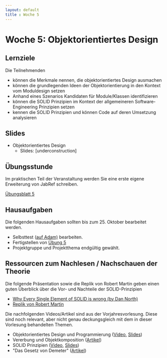 ```yaml
---
layout: default
title : Woche 5
---
```


# Woche 5: Objektorientiertes Design

## Lernziele

Die Teilnehmenden

- können die Merkmale nennen, die objektorientiertes Design ausmachen
- können die grundlegenden Ideen der Objektorientierung in den Kontext vom Moduldesign setzen
- Anhand eines Szenarios Kandidaten für Module/Klassen identifizieren
- können die SOLID Prinzipien im Kontext der allgemeineren Software-Engineering Prinzipien setzen
- kennen die SOLID Prinzipien und können Code auf deren Umsetzung analysieren

## Slides

* Objektorientiertes Design
    * Slides: [underconstruction]

## Übungsstunde

Im praktischen Teil der Veranstaltung werden Sie eine erste eigene Erweiterung von JabRef schreiben. 

[Übungsblatt 5](../exercises/jabref-extension)


## Hausaufgaben

Die folgenden Hausaufgaben sollten bis zum 25. Oktober bearbeitet werden. 

- Selbsttest ([auf Adam)](https://adam.unibas.ch/goto_adam_tst_1470254.html) bearbeiten.
- Fertigstellen von [Übung  5](../exercises/jabref-extension)
- Projektgruppe und Projektthema endgültig gewählt. 

## Ressourcen zum Nachlesen / Nachschauen der Theorie

Die folgende Präsentation sowie die Replik von Robert Martin geben einen guten Überblick über die Vor- und Nachteile der SOLID-Prinzipien

* [Why Every Single Element of SOLID is wrong (by Dan North)](https://speakerdeck.com/tastapod/why-every-element-of-solid-is-wrong)
* [Replik von Robert Martin](https://blog.cleancoder.com/uncle-bob)


Die nachfolgenden Videos/Artikel sind aus der Vorjahresvorlesung. Diese sind noch relevant, aber nicht genau deckungsgleich mit 
dem in dieser Vorlesung behandelten Themen. 

* Objektorientiertes Design und Programmierung ([Video](https://tube.switch.ch/videos/44a4637a), [Slides](./slides/oo-design.html))
* Vererbung und Objektkomposition ([Artikel](./articles/oo-composition-vs-inheritance.html))
* SOLID Prinzipien ([Video](https://tube.switch.ch/videos/cbc347a9), [Slides](./slides/oo-solid.html))
* "Das Gesetz von Demeter" ([Artikel](http://prinzipien-der-softwaretechnik.blogspot.com/2013/06/das-gesetz-von-demeter.html))

